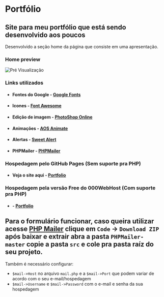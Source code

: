 # Portfólio
## Site para meu portfólio que está sendo desenvolvido aos poucos
Desenvolvido a seção home da página que consiste em uma apresentação.


### Home preview
![Pré Visualização](https://github.com/SilasRodrigues19/potfolio/blob/master/img/preview.png)

### Links utilizados
* #### Fontes do Google - [Google Fonts](https://fonts.google.com/)
* #### Icones - [Font Awesome](https://fontawesome.com/)
* #### Edição de imagem - [PhotoShop Online](http://www.photoshoponline.net.br/)
* #### Animações - [AOS Animate](https://michalsnik.github.io/aos/)
* #### Alertas - [Sweet Alert](https://cdnjs.cloudflare.com/ajax/libs/sweetalert/2.1.2/sweetalert.min.js)
* #### PHPMailer - [PHPMailer](https://github.com/PHPMailer/PHPMailer)

### Hospedagem pelo GitHub Pages (Sem suporte pra PHP)
* #### Veja o site aqui - [Portfolio](https://silasrodrigues19.github.io)

### Hospedagem pela versão Free do 000WebHost (Com suporte pra PHP)
* ####  - [Portfolio](https://silasportfolio.000webhostapp.com/index.html)

## Para o formulário funcionar, caso queira utilizar acesse [PHP Mailer](https://github.com/PHPMailer/PHPMailer) clique em `Code` -> `Download ZIP` após baixar e extrair abra a pasta `PHPMailer-master` copie a pasta `src` e cole pra pasta raíz do seu projeto. 
Também é necessário configurar:
* `$mail->Host` no arquivo `mail.php` e a `$mail->Port` que podem variar de acordo com o seu e-mail/hospedagem
* `$mail->Username` e `$mail->Password` com o e-mail e senha da sua hospedagem
